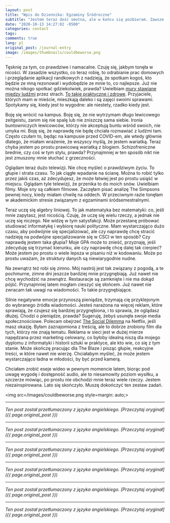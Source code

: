 ```yaml
---
layout: post
title: "Wpis do Dziennika: Egzaminy Śródroczne"
subtitle: "Jestem teraz dość smutna, ale w końcu się pozbieram. Zawsze to robię... Nie mamy przecież innego wyboru, prawda?"
date: "2020-10-13 14:27:02 -0500"
categories: contact
tags: 
comments: true
lang: pl
original_post: /journal-entry
image: /images/thumbnails/couldbeworse.png
---
```




<!-- more -->Tęsknię za tym, co prawdziwe i namacalne. Czuję się, jakbym tonęła w nicości. W zasadzie wszystko, co teraz robię, to odrabianie prac domowych i przeglądanie aplikacji randkowych z nadzieją, że spotkam kogoś, kto będzie ze mną rezonował i wydobędzie ze mnie to, co najlepsze. Już nie można nikogo spotkać gdziekolwiek, prawda? Uwielbiam <a href=https://knowyourmeme.com/memes/gamer-joker-gamers-rise-up-we-live-in-a-society target=_blank>mury stawiane między ludźmi</a> przez strach. <a href=https://youtu.be/nvesu6oK4rU target=_blank>To takie praktyczne i zdrowe</a>. Przyjaciele, których mam w mieście, mieszkają daleko i są zajęci swoimi sprawami. Spotykamy się, kiedy jest to wygodne: ale niestety, rzadko kiedy jest.

Boję się wrócić na kampus. Boję się, że nie wytrzymam długo lewicowego zeitgeistu, zanim się nie spalę lub nie zniszczę sama siebie. Ironia buntowniczych lewicowców, którzy nie akceptują buntu wśród swoich, nie umyka mi. Boję się, że naprawdę nie będę chciała rozmawiać z ludźmi tam. Często czułam to, będąc na kampusie przed COVID-em, ale wtedy głównie dlatego, że miałam wrażenie, że wszyscy myślą, że jestem wariatką. Teraz chyba jestem po prostu prawicową wariatką z blogiem. Schizofreniczne brednie, czy coś w tym stylu, prawda? Przynajmniej w ten sposób nikt nie jest zmuszony mnie słuchać z grzeczności.

Oglądam teraz dużo telewizji. Nie chcę myśleć o prawdziwym życiu. To głupie i strata czasu. To jak ciągłe wpadanie na ścianę. Można to robić tylko przez jakiś czas, aż zdecydujesz, że może łatwiej jest po prostu usiąść w miejscu. Oglądam tyle telewizji, że przenika to do moich snów. Uwielbiam filmy. Moje sny są całkiem filmowe. Zaczęłam pisać analizę The Simpsons pewnej nocy, kiedy miałam chwilę na oddech. W przeciwnym razie tonęłam w akademickim stresie związanym z egzaminami śródsemestralnymi.

Teraz uczę się algebry liniowej. To jak matematyka bez matematyki: co, jeśli mnie zapytasz, jest nicością. Czuję, że uczę się wielu rzeczy, a jednak nie uczę się niczego. Nie widzę w tym satysfakcji. Może przestanę próbować studiować informatykę i wybiorę nauki polityczne. Mam wystarczająco dużo czasu, aby podwójnie się specjalizować, ale czy naprawdę chcę stracić nadzieję na podwójne specjalizowanie się w CSCI w ten sposób? Czy naprawdę jestem taka głupia? Moje GPA może to znieść, przyznaję, jeśli zdecyduję się trzymać kierunku, ale czy naprawdę chcę dalej tak cierpieć? Może jestem po prostu o wiele lepsza w pisaniu niż w kodowaniu. Może po prostu uważam, że struktury danych są niewiarygodnie nudne.

Na zewnątrz też robi się zimno. Mój nastrój jest tak związany z pogodą, a te pochmurne, zimne dni jeszcze bardziej mnie przygnębiają. Już nawet nie chcę wychodzić na zewnątrz. Restauracje są zamknięte i nie ma dokąd pójść. Przynajmniej latem mogłam cieszyć się słońcem. Już nawet nie zwracam tak uwagi na wiadomości. To takie przygnębiające.

Silnie negatywne emocje przynoszą pieniądze, trzymają cię przyklejonym do wybranego źródła wiadomości. Jesteś narażona na więcej reklam, które sprawiają, że czujesz się bardziej przygnębiona, i to sprawia, że oglądasz dłużej. Chodzi o pieniądze, prawda? Sugeruję, żebyś usunęła swoje media społecznościowe. Polecam obejrzeć <a href=https://www.netflix.com/title/81254224 target=_blank>The Social Dilemma</a> na Netflix, jeśli masz okazję. Byłam zaznajomiona z treścią, ale to dobrze zrobiony film dla tych, którzy nie znają tematu. Reklama w sieci jest w dużej mierze napędzana przez marketing celowany, co byłoby idealną niszą dla mojego dyplomu z informatyki i historii sztuki w praktyce, ale kto wie, co się z tym stanie. Może skończę pracując dla The Blaze i pisząc głupie, reakcyjne treści, w które nawet nie wierzę. Chciałabym myśleć, że może jestem wystarczająco ładna w młodości, by być przed kamerą.

Chciałam zrobić eseje wideo w pewnym momencie latem, biorąc pod uwagę wygodę i dostępność audio, ale to niesamowity poziom wysiłku, a szczerze mówiąc, po prostu nie obchodzi mnie teraz wiele rzeczy. Jestem niezainspirowana. Lato się skończyło. Muszę dokończyć ten zestaw zadań.

<img src=/images/couldbeworse.png style=margin: auto;>

---

*Ten post został przetłumaczony z języka angielskiego. [Przeczytaj oryginał]({{ page.original_post }})*

---

*Ten post został przetłumaczony z języka angielskiego. [Przeczytaj oryginał]({{ page.original_post }})*

---

*Ten post został przetłumaczony z języka angielskiego. [Przeczytaj oryginał]({{ page.original_post }})*

---

*Ten post został przetłumaczony z języka angielskiego. [Przeczytaj oryginał]({{ page.original_post }})*

---

*Ten post został przetłumaczony z języka angielskiego. [Przeczytaj oryginał]({{ page.original_post }})*

---

*Ten post został przetłumaczony z języka angielskiego. [Przeczytaj oryginał]({{ page.original_post }})*